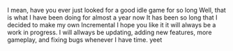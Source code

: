 I mean, have you ever just looked for a good idle game for so long
Well, that is what I have been doing for almost a year now
It has been so long that I decided to make my own Incremental
I hope you like it it will always be a work in progress.
I will allways be updating, adding new features, more gameplay, and fixing bugs whenever I have time.
yeet
